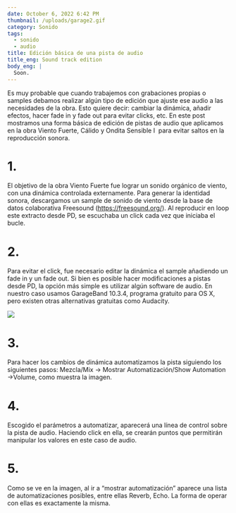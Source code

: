```yaml
---
date: October 6, 2022 6:42 PM
thumbnail: /uploads/garage2.gif
category: Sonido
tags:
  - sonido
  - audio
title: Edición básica de una pista de audio
title_eng: Sound track edition
body_eng: |
  Soon.
---
```

<div>

Es muy probable que cuando trabajemos con grabaciones propias o samples debamos realizar algún tipo de edición que ajuste ese audio a las necesidades de la obra. Esto quiere decir: cambiar la dinámica, añadir efectos, hacer fade in y fade out para evitar clicks, etc. En este post mostramos una forma básica de edición de pistas de audio que aplicamos en la obra Viento Fuerte, Cálido y Ondita Sensible I  para evitar saltos en la reproducción sonora.

# 1.

El objetivo de la obra Viento Fuerte fue lograr un sonido orgánico de viento, con una dinámica controlada externamente. Para generar la identidad sonora, descargamos un sample de sonido de viento desde la base de datos colaborativa Freesound (<https://freesound.org/>). Al reproducir en loop este extracto desde PD, se escuchaba un click cada vez que iniciaba el bucle.

# 2.

Para evitar el click, fue necesario editar la dinámica el sample añadiendo un fade in y un fade out. Si bien es posible hacer modificaciones a pistas desde PD, la opción más simple es utilizar algún software de audio. En nuestro caso usamos GarageBand 10.3.4, programa gratuito para OS X, pero existen otras alternativas gratuitas como Audacity.

</div>

<div>

![](/uploads/garage.gif)

</div>

<div>

# 3.

Para hacer los cambios de dinámica automatizamos la pista siguiendo los siguientes pasos: Mezcla/Mix -> Mostrar Automatización/Show Automation ->Volume, como muestra la imagen.

# 4.

Escogido el parámetros a automatizar, aparecerá una línea de control sobre la pista de audio. Haciendo click en ella, se crearán puntos que permitirán manipular los valores en este caso de audio.

# 5.

Como se ve en la imagen, al ir a “mostrar automatización” aparece una lista de automatizaciones posibles, entre ellas Reverb, Echo. La forma de operar con ellas es exactamente la misma. 

</div>